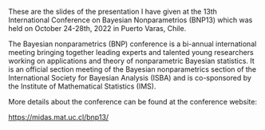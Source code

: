 These are the slides of the presentation I have given at the 13th International Conference on Bayesian Nonparametrios (BNP13) which was held on October 24-28th, 2022 in Puerto Varas, Chile.

The Bayesian nonparametrics (BNP) conference is a bi-annual international meeting bringing together leading experts and talented young researchers working on applications and theory of nonparametric Bayesian statistics. It is an official section meeting of the Bayesian nonparametrics section of the International Society for Bayesian Analysis (ISBA) and is co-sponsored by the Institute of Mathematical Statistics (IMS). 
 
 More details about the conference can be found at the conference website: 
 
 https://midas.mat.uc.cl/bnp13/
